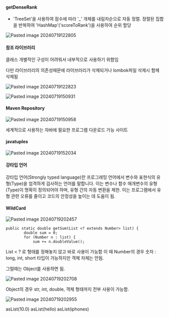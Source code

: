 
#### getDenseRank

- 'TreeSet'을 사용하여 점수에 따라 '_' 개체를 내림차순으로 자동 정렬. 
정렬된 집합을 반복하여 'HashMap'('scoreToRank')을 사용하여 순위 할당 

![Pasted image 20240719122805](https://github.com/user-attachments/assets/bf1ac63b-2166-4074-87da-e2063f52512a)


#### 참조 라이브러리

클래스 개별적인 구성이 어려워서 내부적으로 사용하기 위함임

다만 라이브러리의 의존성때문에 
라이브러리가 삭제되거나 lombok파일 삭제시 함께 삭제됨


![Pasted image 20240719122823](https://github.com/user-attachments/assets/d6645b65-1641-437d-b00e-402093192b86)


![Pasted image 20240719150931](https://github.com/user-attachments/assets/041627ce-146b-482b-b742-dcd58ac6b9bc)



#### Maven Repository


![Pasted image 20240719150958](https://github.com/user-attachments/assets/107f1aa3-8f0a-4a91-8a0b-1785431054a8)



세계적으로 사용하는 자바에 필요한 프로그램 다운로드 가능 사이트

#### javatuples

![Pasted image 20240719152034](https://github.com/user-attachments/assets/1f19c45f-e345-4e7f-b109-b98e1a217e7b)



#### 강타입 언어

강타입 언어(Strongly typed language)란 프로그래밍 언어에서 변수와 표현식의 유형(Type)을 엄격하게 검사하는 언어를 말합니다. 이는 변수나 함수 매개변수의 유형(Type)이 명확히 정의되어야 하며, 유형 간의 자동 변환을 제한. 이는 프로그램에서 유형 관련 오류를 줄이고 코드의 안정성을 높이는 데 도움이 됨.


#### WildCard

![Pasted image 20240719202457](https://github.com/user-attachments/assets/c241b33e-bfe7-4dbb-973f-468a6a1af1c7)


```
public static double getSum(List <? extends Number> list) {
		double sum = 0;
		for (Number n : list) {
			sum += n.doubleValue();
```

List < ? 로 형태를 정해놓지 않고 바로 사용이 가능함
이 때 Number의 경우 숫자 : long, int, short 타입이 가능하지만 객체 자체는 안됨.

그럴때는 Object를 사용하면 됨.


![Pasted image 20240719202708](https://github.com/user-attachments/assets/a05d5135-2c54-457c-9335-d1f215d1089d)



Object의 경우 str, int, double, 객체 형태까지 전부 사용이 가능함.

![Pasted image 20240719202955](https://github.com/user-attachments/assets/61babf3f-7f63-4b4a-8f7a-9c9baa4970f5)


asList(10.0)
asList(hello)
asList(iphones)
